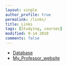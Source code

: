 ```yaml
---
layout: single
author_profile: true
permalink: /links/
title: Links
tags: [Studying, courses]
modified: 9-14-2019
comments: false
---
```




* [Database](amirsmvt.github.io/Database)
* [My_Professor_website](sauleh.github.io)

